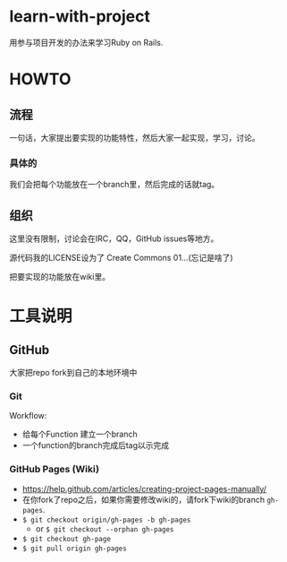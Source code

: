 # learn-with-project

用参与项目开发的办法来学习Ruby on Rails.

HOWTO
=====

## 流程 ##

一句话，大家提出要实现的功能特性，然后大家一起实现，学习，讨论。

### 具体的 ###

我们会把每个功能放在一个branch里，然后完成的话就tag。

## 组织 ##

这里没有限制，讨论会在IRC，QQ，GitHub issues等地方。

源代码我的LICENSE设为了 Create Commons 01...(忘记是啥了)

把要实现的功能放在wiki里。


工具说明
========

## GitHub ##

大家把repo fork到自己的本地环境中

### Git ###

Workflow:

- 给每个Function 建立一个branch
- 一个function的branch完成后tag以示完成

### GitHub Pages (Wiki) ###

- https://help.github.com/articles/creating-project-pages-manually/
- 在你fork了repo之后，如果你需要修改wiki的，请fork下wiki的branch `gh-pages`.
- `$ git checkout origin/gh-pages -b gh-pages`
    - or `$ git checkout --orphan gh-pages`
- `$ git checkout gh-page`
- `$ git pull origin gh-pages`
